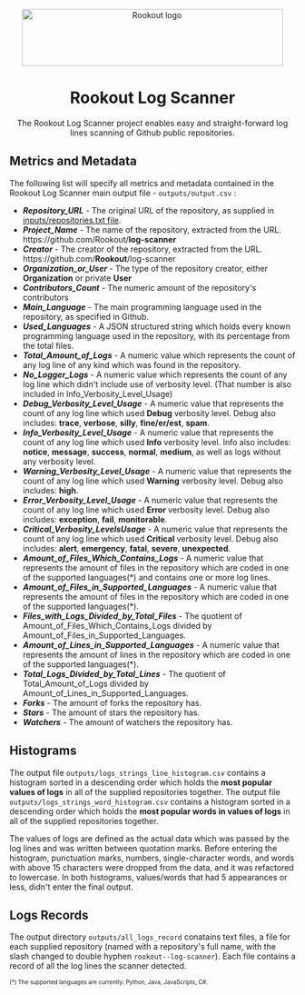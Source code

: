 <p align="center">
    <a href="https://www.rookout.com/" target="_blank">
        <img src="https://github.com/Rookout/docs/blob/master/website/static/img/logos/rookout_logo_horizontal.svg" alt="Rookout logo" width="460" height="100">
    </a>
</p>

<h1 align="center">Rookout Log Scanner</h1>
<p align="center">
    The Rookout Log Scanner project enables easy and straight-forward log lines scanning of Github public repositories.
</p>

## Metrics and Metadata

The following list will specify all metrics and metadata contained in the Rookout Log Scanner main output file - `outputs/output.csv` :

* ***Repository_URL*** - The original URL of the repository, as supplied in [inputs/repositories.txt file](https://github.com/Rookout/log-scanner/tree/master/inputs/repositories.txt).
* ***Project_Name*** - The name of the repository, extracted from the URL. htt<span>ps://github</span>.com/Rookout/**log-scanner**
* ***Creator*** - The creator of the repository, extracted from the URL. htt<span>ps://github</span>.com/**Rookout**/log-scanner
* ***Organization_or_User*** - The type of the repository creator, either **Organization** or private **User**
* ***Contributors_Count*** - The numeric amount of the repository's contributors
* ***Main_Language*** - The main programming language used in the repository, as specified in Github.
* ***Used_Languages*** - A JSON structured string which holds every known programming language used in the repository, with its percentage from the total files.
* ***Total_Amount_of_Logs*** - A numeric value which represents the count of any log line of any kind which was found in the repository.
* ***No_Logger_Logs*** - A numeric value which represents the count of any log line which didn't include use of verbosity level. (That number is also included in Info_Verbosity_Level_Usage)
* ***Debug_Verbosity_Level_Usage*** - A numeric value that represents the count of any log line which used **Debug** verbosity level. Debug also includes: **trace**, **verbose**, **silly**, **fine/er/est**, **spam**.
* ***Info_Verbosity_Level_Usage*** - A numeric value that represents the count of any log line which used **Info** verbosity level. Info also includes: **notice**, **message**, **success**, **normal**, **medium**, as well as logs without any verbosity level.
* ***Warning_Verbosity_Level_Usage*** - A numeric value that represents the count of any log line which used **Warning** verbosity level. Debug also includes: **high**.
* ***Error_Verbosity_Level_Usage*** - A numeric value that represents the count of any log line which used **Error** verbosity level. Debug also includes: **exception**, **fail**, **monitorable**.
* ***Critical_Verbosity_LevelsUsage*** - A numeric value that represents the count of any log line which used **Critical** verbosity level. Debug also includes: **alert**, **emergency**, **fatal**, **severe**, **unexpected**.
* ***Amount_of_Files_Which_Contains_Logs*** - A numeric value that represents the amount of files in the repository which are coded in one of the supported languages(*) and contains one or more log lines.
* ***Amount_of_Files_in_Supported_Languages*** - A numeric value that represents the amount of files in the repository which are coded in one of the supported languages(*).
* ***Files_with_Logs_Divided_by_Total_Files*** - The quotient of Amount_of_Files_Which_Contains_Logs divided by Amount_of_Files_in_Supported_Languages.
* ***Amount_of_Lines_in_Supported_Languages*** - A numeric value that represents the amount of lines in the repository which are coded in one of the supported languages(*).
* ***Total_Logs_Divided_by_Total_Lines*** - The quotient of Total_Amount_of_Logs divided by Amount_of_Lines_in_Supported_Languages.
* ***Forks*** - The amount of forks the repository has.
* ***Stars*** - The amount of stars the repository has.
* ***Watchers*** - The amount of watchers the repository has.

## Histograms

The output file `outputs/logs_strings_line_histogram.csv` contains a histogram sorted in a descending order which holds the **most popular values of logs** in all of the supplied repositories together.
The output file `outputs/logs_strings_word_histogram.csv` contains a histogram sorted in a descending order which holds the **most popular words in values of logs** in all of the supplied repositories together.

The values of logs are defined as the actual data which was passed by the log lines and was written between quotation marks. Before entering the histogram, punctuation marks, numbers, single-character words, and words with above 15 characters were dropped from the data, and it was refactored to lowercase. In both histograms, values/words that had 5 appearances or less, didn't enter the final output.

## Logs Records

The output directory `outputs/all_logs_record` conatains text files, a file for each supplied repository (named with a repository's full name, with the slash changed to double hyphen `rookout--log-scanner`). Each file contains a record of all the log lines the scanner detected.

<p style="font-size:x-small;">(*) The supported languages are currently: Python, Java, JavaScripts, C#.</p>
